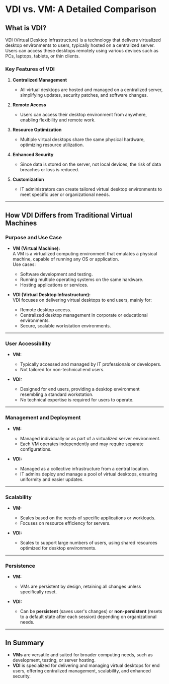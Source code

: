 # VDI vs. VM: A Detailed Comparison

## **What is VDI?**

VDI (Virtual Desktop Infrastructure) is a technology that delivers virtualized desktop environments to users, typically hosted on a centralized server. Users can access these desktops remotely using various devices such as PCs, laptops, tablets, or thin clients.

### **Key Features of VDI**

1. **Centralized Management**  
   - All virtual desktops are hosted and managed on a centralized server, simplifying updates, security patches, and software changes.

2. **Remote Access**  
   - Users can access their desktop environment from anywhere, enabling flexibility and remote work.

3. **Resource Optimization**  
   - Multiple virtual desktops share the same physical hardware, optimizing resource utilization.

4. **Enhanced Security**  
   - Since data is stored on the server, not local devices, the risk of data breaches or loss is reduced.

5. **Customization**  
   - IT administrators can create tailored virtual desktop environments to meet specific user or organizational needs.

---

## **How VDI Differs from Traditional Virtual Machines**

### **Purpose and Use Case**

- **VM (Virtual Machine):**  
  A VM is a virtualized computing environment that emulates a physical machine, capable of running any OS or application.  
  Use cases:  
  - Software development and testing.  
  - Running multiple operating systems on the same hardware.  
  - Hosting applications or services.

- **VDI (Virtual Desktop Infrastructure):**  
  VDI focuses on delivering virtual desktops to end users, mainly for:  
  - Remote desktop access.  
  - Centralized desktop management in corporate or educational environments.  
  - Secure, scalable workstation environments.

---

### **User Accessibility**

- **VM:**  
  - Typically accessed and managed by IT professionals or developers.  
  - Not tailored for non-technical end users.  

- **VDI:**  
  - Designed for end users, providing a desktop environment resembling a standard workstation.  
  - No technical expertise is required for users to operate.

---

### **Management and Deployment**

- **VM:**  
  - Managed individually or as part of a virtualized server environment.  
  - Each VM operates independently and may require separate configurations.

- **VDI:**  
  - Managed as a collective infrastructure from a central location.  
  - IT admins deploy and manage a pool of virtual desktops, ensuring uniformity and easier updates.

---

### **Scalability**

- **VM:**  
  - Scales based on the needs of specific applications or workloads.  
  - Focuses on resource efficiency for servers.

- **VDI:**  
  - Scales to support large numbers of users, using shared resources optimized for desktop environments.

---

### **Persistence**

- **VM:**  
  - VMs are persistent by design, retaining all changes unless specifically reset.

- **VDI:**  
  - Can be **persistent** (saves user's changes) or **non-persistent** (resets to a default state after each session) depending on organizational needs.

---

## **In Summary**

- **VMs** are versatile and suited for broader computing needs, such as development, testing, or server hosting.  
- **VDI** is specialized for delivering and managing virtual desktops for end users, offering centralized management, scalability, and enhanced security.


